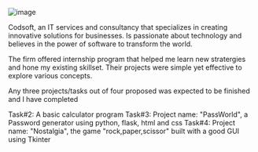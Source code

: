 ![image](https://github.com/user-attachments/assets/b8d88d0a-a56b-4324-a417-8970b2198ad1)

Codsoft, an IT services and consultancy that specializes in creating innovative solutions for businesses. Is passionate about technology and believes in the power of software to transform the world. 

The firm offered internship program that helped me learn new stratergies and hone my existing skillset. Their projects were simple yet effective to explore various concepts.

Any three projects/tasks out of four proposed was expected to be finished and I have completed 

Task#2: A basic calculator program
Task#3: Project name: "PassWorld", a Password generator using python, flask, html and css
Task#4: Project name: "Nostalgia", the game "rock,paper,scissor" built with a good GUI using Tkinter




